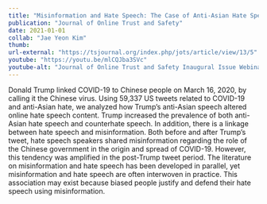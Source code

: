 ```yaml
---
title: "Misinformation and Hate Speech: The Case of Anti-Asian Hate Speech During the COVID-19 Pandemic"
publication: "Journal of Online Trust and Safety"
date: 2021-01-01
collab: "Jae Yeon Kim"
thumb:
url-external: "https://tsjournal.org/index.php/jots/article/view/13/5"
youtube: "https://youtu.be/mlCQJba3SVc"
youtube-alt: "Journal of Online Trust and Safety Inaugural Issue Webinar"
---
```


Donald Trump linked COVID-19 to Chinese people on March 16, 2020, by calling it the Chinese virus. Using 59,337 US tweets related to COVID-19 and anti-Asian hate, we analyzed how Trump’s anti-Asian speech altered online hate speech content. Trump increased the prevalence of both anti-Asian hate speech and counterhate speech. In addition, there is a linkage between hate speech and misinformation. Both before and after Trump’s tweet, hate speech speakers shared misinformation regarding the role of the Chinese government in the origin and spread of COVID-19. However, this tendency was amplified in the post-Trump tweet period. The literature on misinformation and hate speech has been developed in parallel, yet misinformation and hate speech are often interwoven in practice. This association may exist because biased people justify and defend their hate speech using misinformation.